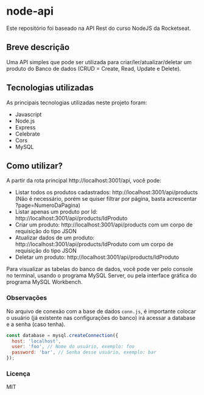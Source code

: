 # node-api

Este repositório foi baseado na API Rest do curso NodeJS da Rocketseat.

## Breve descrição

Uma API simples que pode ser utilizada para criar/ler/atualizar/deletar um produto do Banco de dados (CRUD = Create, Read, Update e Delete).

## Tecnologias utilizadas

As principais tecnologias utilizadas neste projeto foram:

* Javascript
* Node.js
* Express
* Celebrate
* Cors
* MySQL

## Como utilizar?

A partir da rota principal http://localhost:3001/api, você pode:

* Listar todos os produtos cadastrados: http://localhost:3001/api/products (Não é necessário, porém se quiser filtrar por página, basta acrescentar ?page=NumeroDaPagina)
* Listar apenas um produto por Id: http://localhost:3001/api/products/IdProduto
* Criar um produto: http://localhost:3001/api/products com um corpo de requisição do tipo JSON
* Atualizar dados de um produto: http://localhost:3001/api/products/IdProduto com um corpo de requisição do tipo JSON
* Deletar um produto: http://localhost:3001/api/products/IdProduto

Para visualizar as tabelas do banco de dados, você pode ver pelo console no terminal, usando o programa MySQL Server, ou pela interface gráfica do programa MySQL Workbench.

### Observações

No arquivo de conexão com a base de dados `conn.js`, é importante colocar o usuário (já existente nas configurações do banco) irá acessar a database e a senha (caso tenha).

```javascript
const database = mysql.createConnection({
  host: 'localhost',
  user: 'foo', // Nome do usuário, exemplo: foo
  password: 'bar', // Senha desse usuário, exemplo: bar
});
```

### Licença

MIT